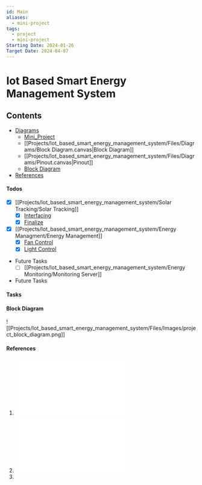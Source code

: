 ```yaml
---
id: Main
aliases:
  - mini-project
tags:
  - project
  - mini-project
Starting Date: 2024-01-26
Target Date: 2024-04-07
---
```

# Iot Based Smart Energy Management System

## Contents
- [Diagrams]()
	- [Mini_Project](Projects/Iot_based_smart_energy_management_system/Files/Diagrams/Mini_Project.canvas)
	- [[Projects/Iot_based_smart_energy_management_system/Files/Diagrams/Block Diagram.canvas|Block Diagram]]
	- [[Projects/Iot_based_smart_energy_management_system/Files/Diagrams/Pinout.canvas|Pinout]]
	- [Block Diagram](#block%20diagram)
- [References](#references)

#### Todos
- [x] [[Projects/Iot_based_smart_energy_management_system/Solar Tracking/Solar Tracking]]
	- [x] [Interfacing]()
	- [x] [Finalize]()

- [x] [[Projects/Iot_based_smart_energy_management_system/Energy Managment/Energy Management]]
    - [x] [Fan Control]()
    - [x] [Light Control]()
 - Future Tasks
	- [ ] [[Projects/Iot_based_smart_energy_management_system/Energy Monitoring/Monitoring Server]]

- Future Tasks

#### Tasks


#### Block Diagram


![[Projects/Iot_based_smart_energy_management_system/Files/Images/project_block_diagram.png]]

#### References
1. ![17_SI_10_CSDRA2020](Projects/Iot_based_smart_energy_management_system/Files/PDFs/17_SI_10_CSDRA2020.pdf)
2. ![Solar Trackng System](Projects/Iot_based_smart_energy_management_system/Files/PDFs/Solar%20Trackng%20System.pdf)
3. 
